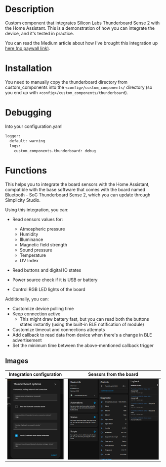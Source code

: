 # Description
Custom component that integrates Silicon Labs Thunderboard Sense 2 with the Home Assistant. This is a demonstration of how you can integrate the device, and it's tested in practice.

You can read the Medium article about how I've brought this integration up [here (no paywall link)](https://che-adrian.medium.com/bringing-a-new-ble-device-to-the-home-assistant-silabs-thunderboard-example-1f0d6094c84b?sk=cdbbac98afde4fe459c585f03fc132c1).

# Installation
You need to manually copy the thunderboard directory from custom_components into the `<config>/custom_components/` directory (so you end up with `<config>/custom_components/thunderboard`).

# Debugging
Into your configuration.yaml

    logger:
      default: warning
      logs:
        custom_components.thunderboard: debug

# Functions
This helps you to integrate the board sensors with the Home Assistant, compatible with the base software that comes with the board named Bluetooth - SoC Thunderboard Sense 2, which you can update through Simplicity Studio.

Using this integration, you can:

- Read sensors values for:
    - Atmospheric pressure
    - Humidity
    - Illuminance
    - Magnetic field strength
    - Sound pressure
    - Temperature
    - UV Index

- Read buttons and digital IO states
- Power source check if it is USB or battery
- Control RGB LED lights of the board

Additionally, you can:

- Customize device polling time
- Keep connection active
    - This might draw battery fast, but you can read both the buttons states instantly (using the built-in BLE notification of module)
- Customize timeout and connections attempts
- Add callback to read data from device when there's a change in BLE advertisement
- Set the minimum time between the above-mentioned callback trigger

## Images


Integration configuration             |  Sensors from the board
:-------------------------:|:-------------------------:
![Integration settings](images/thunderboard_ha_integration_2.png) |   ![Integration sensors](images/thunderboard_ha_integration.png)
